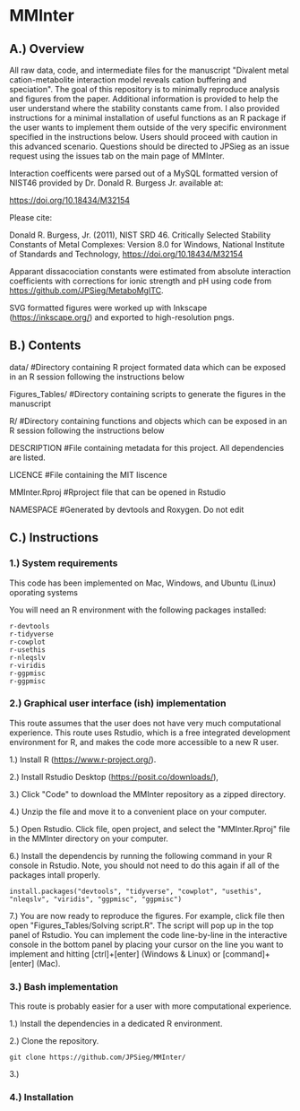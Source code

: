 # MMInter

## A.) Overview

All raw data, code, and intermediate files for the manuscript "Divalent metal cation-metabolite interaction model reveals cation buffering and speciation". The goal of this repository is to minimally reproduce analysis and figures from the paper. Additional information is provided to help the user understand where the stability constants came from. I also provided instructions for a minimal installation of useful functions as an R package if the user wants to implement them outside of the very specific environment specified in the instructions below. Users should proceed with caution in this advanced scenario. Questions should be directed to JPSieg as an issue request using the issues tab on the main page of MMInter.

Interaction coefficents were parsed out of a MySQL formatted version of NIST46 provided by Dr. Donald R. Burgess Jr. available at:

https://doi.org/10.18434/M32154

Please cite:

Donald R. Burgess, Jr. (2011), NIST SRD 46. Critically Selected Stability Constants of Metal Complexes: Version 8.0 for Windows, National Institute of Standards and Technology, https://doi.org/10.18434/M32154

Apparant dissacociation constants were estimated from absolute interaction coefficients with corrections for ionic strength and pH using code from https://github.com/JPSieg/MetaboMgITC.

SVG formatted figures were worked up with Inkscape (https://inkscape.org/) and exported to high-resolution pngs.

## B.) Contents

data/ #Directory containing R project formated data which can be exposed in an R session following the instructions below 

Figures_Tables/ #Directory containing scripts to generate the figures in the manuscript

R/ #Directory containing functions and objects which can be exposed in an R session following the instructions below

DESCRIPTION #File containing metadata for this project. All dependencies are listed.

LICENCE #File containing the MIT liscence

MMInter.Rproj #Rproject file that can be opened in Rstudio

NAMESPACE #Generated by devtools and Roxygen. Do not edit

## C.) Instructions

### 1.) System requirements

This code has been implemented on Mac, Windows, and Ubuntu (Linux) oporating systems

You will need an R environment with the following packages installed:

    r-devtools
    r-tidyverse
    r-cowplot
    r-usethis
    r-nleqslv
    r-viridis
    r-ggpmisc
    r-ggpmisc

### 2.) Graphical user interface (ish) implementation

This route assumes that the user does not have very much computational experience. This route uses Rstudio, which is a free integrated development environment for R, and makes the code more accessible to a new R user.

1.) Install R (https://www.r-project.org/). 

2.) Install Rstudio Desktop (https://posit.co/downloads/),

3.) Click "Code" to download the MMInter repository as a zipped directory.

4.) Unzip the file and move it to a convenient place on your computer.

5.) Open Rstudio. Click file, open project, and select the "MMInter.Rproj" file in the MMInter directory on your computer.

6.) Install the dependencis by running the following command in your R console in Rstudio. Note, you should not need to do this again if all of the packages intall properly.

    install.packages("devtools", "tidyverse", "cowplot", "usethis", "nleqslv", "viridis", "ggpmisc", "ggpmisc")

7.) You are now ready to reproduce the figures. For example, click file then open "Figures_Tables/Solving script.R". The script will pop up in the top panel of Rstudio. You can implement the code line-by-line in the interactive console in the bottom panel by placing your cursor on the line you want to implement and hitting [ctrl]+[enter] (Windows & Linux) or [command]+[enter] (Mac).

### 3.) Bash implementation

This route is probably easier for a user with more computational experience.

1.) Install the dependencies in a dedicated R environment.

2.) Clone the repository.

    git clone https://github.com/JPSieg/MMInter/

3.) 



### 4.) Installation


